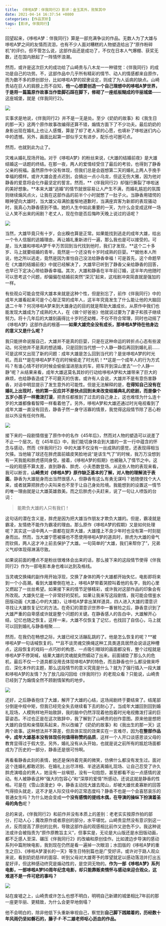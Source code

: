 ```yaml
---
title: 《哆啦A梦：伴我同行2》影评：金玉其外，败絮其中
date: 2021-04-14 16:37:54 +0800
categories: [作品赏析]
tags: [影评, 伴我同行]
---
```



回望起来，《哆啦A梦：伴我同行》算是一部充满争议的作品。无数人为了大雄与哆啦A梦之间的友情而流泪，也有不少人面对糟糕的人物塑造给出了“原作粉碎机”的评价。但不管怎么说，这部作品还是成功了，不仅在日本人气爆棚、获奖无数，还在国内掀起了一阵情怀浪潮。

然而，或许是这次巨大的成功给了山崎贵与八木龙一一种错觉：《伴我同行》的成功是自己的功劳。不，这部作品中几乎所有精彩的情节、动人的情感都来自原作，而为数不多的原创部分，比如哆啦A梦的奴隶设定，则成了为人诟病的缺点。山崎贵站在巨人的肩膀上而不自知，**他一心想要创造一个自己理想中的哆啦A梦世界，于是将一篇篇原作故事当作垫脚石踩在脚下，修砌了一座纸板糊成的华丽城堡**——这座城堡，就是《伴我同行2》。

![](https://picx.zhimg.com/80/v2-4131678f8facc5e1170855a562b13af3_1440w.jpg?source=c8b7c179)

实事求是地说，《伴我同行2》并不是一无是处。至少《奶奶的故事》和《我生日的那一天》这两个原作故事改编得还算不错，煽情方面下了不少功夫。最后奶奶的身影出现在婚礼上也让人感慨，算是了却了老人家的心愿，也填补了哆啦迷们内心中的遗憾。另外，画面比起第一部似乎又有进步，配乐也可圈可点。

然而，也就到此为止了。

灾难从婚礼现场开始。对于《哆啦A梦》的粉丝来说，《大雄的结婚前夜》是大雄结婚这一话题的终结。在那一夜，两人的爱情经受住了最后的考验，也得到了静香父亲的祝福。虽然原作中没有体现，但我们总是会遐想第二天的婚礼上两人手挽手幸福的模样。或许大雄会差点迟到，会搞出一点小乌龙，但这无伤大雅，因为他对静香的爱意将会化作最坚定的誓言。然而，**《伴我同行2》却强行撕裂了哆啦迷的美好想象。**本来大雄“逃婚”的情节就很容易让人产生不满，而婚礼尴尬的氛围则继续煽风点火，让我在这部作品的前半个小时就憋了一肚子火。当静香用错愕的眼神望向大雄时，当大雄父母满脸羞惭地道歉时，当满座宾客为新郎的表现骚动时，我真心为静香感到不值。她的人生中如此重要的一天，为什么会变成这样一场让人笑不出来的闹剧？老丈人，现在你是否后悔昨天晚上说过的话呢？

![](https://pic1.zhimg.com/80/v2-21d3ddc6e60e945abf6936639cae87b3_1440w.jpg?source=c8b7c179)

当然，大雄毕竟只有十岁，会出糗也算是正常。如果能找到逃走的成年大雄，给出一个令人信服的逃婚理由，再让婚礼重新进行一遍，那么我也是可以接受的。可是，当大雄和哆啦A梦千辛万苦回到当代找到他时，我们才发现，**这个二十多岁、马上就要结婚的青年，竟然是一个还没有十岁时成熟的巨婴。**据他本人所说，他之所以逃走，竟然是因为害怕自己没法给静香幸福！可是首先，这个命题早在《大雄的结婚前夜》中就已经解决了，大雄早已听到了静香父亲给静香的回答，也早已下定决心带给静香幸福。其次，大雄和静香在半年前订婚，这半年内他随时可以思考这个问题，却偏偏在结婚前突然“深沉”起来，这戏剧冲突简直就是强加的一样。

有些观众可能会觉得大雄本来就是这种个性，但是别忘了，前作《伴我同行》中的成年大雄看起来可是个心智正常的成年人，这半年究竟发生了什么能让他的大脑回退二十年？何况哆啦A梦来到大雄身边的目的就是帮助大雄成长，从原作中我们也能发现大雄成为了成熟的大人，在《做个好爸爸》他就说过要为了妻子和孩子继续努力。将十几年后的大雄刻画得比十岁时还幼稚，不仅不符合常理，同时也动摇了《哆啦A梦》这部作品的根基——**如果大雄完全没有成长，那哆啦A梦待在他身边的意义又是什么呢？**

我只能拼命说服自己，大雄并不是真的巨婴，只是在这种命运的转折点心态有些波动。何况他并不是真的想逃婚，只是回到当代想一个人静一静后再回到婚礼前……可是这样又出现了新的问题：成年大雄是怎么回到当代的？是坐哆啦A梦的时光机，而且**是在哆啦A梦不在的时候偷走了时光机！**这是一个成年人的行为方式吗？有谁心情不好的时候会偷偷溜进朋友的车，把车开到深山里去“一个人静一静”呢？从结果来看，成年大雄这莫名其妙的行动给哆啦A梦和大雄带来了巨大的麻烦，也给静香造成了不可磨灭的伤害。或许有人会说，大雄并不是有意伤害静香，对话中明显提示了发生意外的可能性。但是无法解释的是，**在得知自己没有在婚礼上出现时，他的第一反应并不是快点回到未来改变结婚典礼的悲剧，而是像个五岁小孩子一样撒泼打滚**，把责任都推到了过去的自己身上，这也难怪为什么连十岁的大雄都像看智障一样看着他了。另外，哆啦A梦和大雄还通过时光电视看到了成年大雄一直没有回去，静香孑然一身守活寡的情景，我觉得这段情节除了恶心粉丝以外没有任何作用。

![](https://pic4.zhimg.com/80/v2-977a3a65f8af4c1d28245d4fce69020a_1440w.jpg?source=c8b7c179)

接下来的一段剧情借鉴了原作中的名作《45年后》，然而对人物的塑造可以说差了不止一个层次。在《45年后》中，我们能切身体会到大雄的一言一行中蕴含的怀念与感动，然而《伴我同行2》中的大雄不仅没有一丝成熟的感觉，还表现得相当欠揍。当他输了球还在胖虎面前嬉皮笑脸地说“是该生气了”的时候，我万万没想到有一天我能和胖虎感同身受。接着，《哆啦A梦的假期》也被融入了情节之中。这一段的观感不算太差，直到静香、胖虎、小夫悉数登场。从这些人物的表现来看，我可以断言，**山崎贵对《哆啦A梦》原作缺乏基本的了解，对人物的理解流于表面**。静香为大雄挺身而出当然很感人，但静香有这么有勇无谋吗？她随便找个大人来，或者就算把胖虎小夫叫来也不至于让自己身处险境。我能想到的设置这一情节的唯一理由就是让大雄英雄救美。而之后胖虎小夫赶来，说了一句让人喷饭的台词：

>能欺负大雄的人只有我们！

这句话的潜在含义是，胖虎是因为把大雄当作朋友才欺负大雄的。但是，霸凌就是霸凌，友情绝不能作为霸凌的理由。那么原作《哆啦A梦的假期》又是如何处理呢？其实这一话中两人一直都在捉弄大雄，大雄撞上不良少年时也没有第一时刻挺身而出。然而，当大雄宁愿被揍也不愿使用哆啦A梦的道具时，胖虎为大雄的骨气而钦佩，两人这才冲上前去保护了大雄。一句简单的“大雄，我们来帮你了”，兄弟义气却体现得淋漓尽致。

如果说前面的槽点不是粉丝很难体会出来的话，那么接下来的这段情节使得《伴我同行2》作为一部电影本身也难以达到及格线。

当灵魂交换绳的副作用开始浮现，交换了身体的两个大雄都开始失忆，电影即将来到一个小高潮。看到大雄晕倒在地上，哆啦A梦带着哭腔叫着他的名字，我的心里又燃起了一丝丝希望。如果接下来的情节足够精彩，或许我对这部作品的印象会有所改观。大雄失忆是一个非常好的契机，如果让我来写这段剧情，我可能会借鉴水田版动画《大雄心中的大雄》，让哆啦A梦拿出某样道具，四人进入大雄的潜意识寻找让大雄恢复记忆的方法。在奇幻的潜意识世界中一番冒险之后，静香意识到了大雄严重的自卑感或许就是整个问题的关键。在静香感人的告白中，大雄解开心结，记忆也随之恢复。这样一来，大雄不仅恢复了记忆，也找回了自信心，马上就可以回到婚礼与静香相聚……

然而，在我仍在畅想之际，大雄已经又活蹦乱跳的了。他是怎么恢复的呢？**被哆啦A梦一句话喊恢复的。**且不谈灵魂交换绳这种工具类道具居然会说话这种槽点，这段恢复的戏码一点巧妙的构思、一点吸引眼球的画面都没有，整个过程就是哆啦A梦不停哭喊，结果大雄的灵魂就突然蠕动了出来。前面铺垫了那么久的危机，最后不仅一个道具都没用去体现哆啦A梦的特色，而且静香也什么都没做来呼应、深化本作的主题，那么这段情节的意义究竟是什么？就为了强行插入一段大雄和哆啦A梦的友情？为了放几段闪回给《伴我同行》的老观众看？只能说，山崎贵已经到了为煽情全然不顾剧情架构的地步。

![](https://pica.zhimg.com/80/v2-61faef963658be070c2625a7ef6f5641_1440w.jpg?source=c8b7c179)

还好，之后静香抱住了大雄，解开了大雄的心结，这场闹剧终于要结束了。结尾部分倒是中规中矩，但我已经完全失去继续看下去的耐心了。当成年大雄回到回到婚礼现场，人模狗样地开始致辞，我的脑中仍然浮现着他抱着时光电视撒泼打滚的巨婴姿态。不过也正是在这次致辞中，我了解到了山崎贵的创作意图。原来他是想把大雄的自信和亲情联系起来，所以改编了《奶奶的故事》和《我出生的那一天》这两个故事。这种想法并不算差，但具体实现的效果实在一言难尽，因为**在整部作品中，成年大雄基本没有体现任何值得称赞的品质**，这样一个人开口谈感恩谈父母的教育显得过于假大空。另外，婚礼没有从头开始，也就是说之前所有的尴尬场面都成为了历史的一部分，静香还是很可怜啊。

再看看静香此刻的表情，她还是保持着完美的微笑，仿佛什么都没有发生过。面对这个连婚礼都敢迟到、在婚礼上出尽洋相、半途逃离婚礼现场、让自己忍受了许久胖虎演唱会的男人，她没有一丝嗔怒，没有一句抱怨，甚至都看不出一点感情的波动。有人被静香这种“强大的包容心”和“深厚的爱情”所感动，还说这就是静香的性格。可是在《雪山浪漫史》中，静香主动找大雄去爬山，却被大雄优柔寡断的回答气得扭头就走，这不才是人际交往中的正常态度吗？静香不也是一个会喜怒哀乐的普通女生吗？为什么她会变成**一个没有感情的提线木偶，在导演的操纵下扮演着圣母的角色**呢？

总的来说，《伴我同行2》和前作并没有本质上的差别：老老实实按原作拍的部分，打动人心；魔改原作或者原创的部分，水平堪忧。山崎贵显然没有意识到这一点，反而提高了原创的比例，导致这部作品的观感相比前作又逊色不少。我这种说法或许会被指责为“原作原教旨主义”，但事实是，无论是大山版还是水田版动画，都不乏感人至深、碾压《伴我同行2》的改编和原创佳作。比如渡边步导演的感动系列中篇附映电影，我到现在仍然是看一遍掉一次眼泪；水田版的《哆啦A梦的重生之日》、《哆啦A梦漫长的一天》等生日特别篇也是广受好评。或许对于路人观众来说，看到奶奶慈祥的面容、听到父母对大雄寄予的厚望就足以感动落泪并打出五星好评，但这种感动终究是煽动性的，是空洞无物的。**作为一部《哆啦A梦》系列电影，一部哆啦A梦50周年纪念电影，却只能靠贩卖情怀与感动来迎合观众，这难道不是一件可悲的事吗？**

![](https://pic1.zhimg.com/80/v2-ba7c969be7c87f050b59dec25fe699e8_1440w.jpg?source=c8b7c179)

站在废墟之上，山崎贵或许怎么也想不明白，明明自己新建的城堡相比7年前的那一座更华丽、更精致，为什么会更早地倒塌？

他不会明白的，除非他低下头重新审视自己，察觉到**自己脚下践踏着的，历经数十年风雨仍坚如磐石的，藤子·F·不二雄老师呕心沥血的作品。**